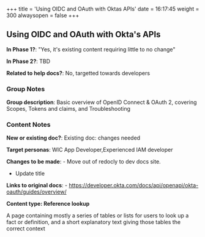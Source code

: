 +++
title = 'Using OIDC and OAuth with Oktas APIs'
date = 16:17:45
weight = 300
alwaysopen = false
+++

## Using OIDC and OAuth with Okta's APIs

**In Phase 1?**: "Yes, it's existing content requiring little to no change"

**In Phase 2?**: TBD

**Related to help docs?**: No, targetted towards developers


### Group Notes

**Group description**: Basic overview of OpenID Connect & OAuth 2, covering Scopes, Tokens and claims, and Troubleshooting

### Content Notes

**New or existing doc?**: Existing doc: changes needed

**Target personas**: WIC App Developer,Experienced IAM developer

**Changes to be made**: - Move out of redocly to dev docs site. 
- Update title

**Links to original docs**: - https://developer.okta.com/docs/api/openapi/okta-oauth/guides/overview/

**Content type: Reference lookup**

A page containing mostly a series of tables or lists for users to look up a fact or definition, and a short explanatory text giving those tables the correct context



